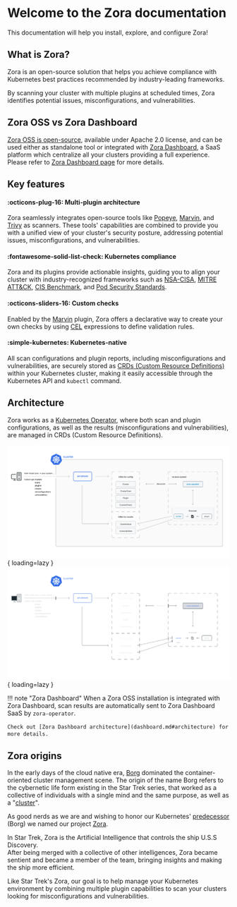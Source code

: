 # Welcome to the Zora documentation

This documentation will help you install, explore, and configure Zora!

## What is Zora?

Zora is an open-source solution that helps you achieve compliance with Kubernetes best practices recommended by 
industry-leading frameworks.

By scanning your cluster with multiple plugins at scheduled times, 
Zora identifies potential issues, misconfigurations, and vulnerabilities.

## Zora OSS vs Zora Dashboard

[Zora OSS is open-source](https://github.com/undistro/zora), available under Apache 2.0 license,
and can be used either as standalone tool or integrated with [Zora Dashboard](dashboard.md), 
a SaaS platform which centralize all your clusters providing a full experience. 
Please refer to [Zora Dashboard page](dashboard.md) for more details.

## Key features

#### :octicons-plug-16: Multi-plugin architecture
  
Zora seamlessly integrates open-source tools like 
[Popeye](plugins/popeye.md), 
[Marvin](plugins/marvin.md), 
and [Trivy](plugins/trivy.md) as scanners. 
These tools' capabilities are combined to provide you with a unified view of your cluster's security posture, 
addressing potential issues, misconfigurations, and vulnerabilities.

#### :fontawesome-solid-list-check: Kubernetes compliance

Zora and its plugins provide actionable insights, guiding you to align your cluster with industry-recognized frameworks 
such as 
[NSA-CISA](https://media.defense.gov/2022/Aug/29/2003066362/-1/-1/0/CTR_KUBERNETES_HARDENING_GUIDANCE_1.2_20220829.PDF), 
[MITRE ATT&CK](https://microsoft.github.io/Threat-Matrix-for-Kubernetes), 
[CIS Benchmark](https://downloads.cisecurity.org), 
and [Pod Security Standards](https://kubernetes.io/docs/concepts/security/pod-security-standards).

#### :octicons-sliders-16: Custom checks

Enabled by the [Marvin](https://github.com/undistro/marvin) plugin, Zora offers a declarative way to create your own 
checks by using [CEL](https://github.com/google/cel-spec) expressions to define validation rules.

#### :simple-kubernetes: Kubernetes-native

All scan configurations and plugin reports, including misconfigurations and vulnerabilities,
are securely stored as [CRDs (Custom Resource Definitions)](https://kubernetes.io/docs/concepts/extend-kubernetes/api-extension/custom-resources/)
within your Kubernetes cluster, making it easily accessible through the Kubernetes API and `kubectl` command.

## Architecture

Zora works as a [Kubernetes Operator](https://kubernetes.io/docs/concepts/extend-kubernetes/operator/), 
where both scan and plugin configurations, as well as the results (misconfigurations and vulnerabilities), 
are managed in CRDs (Custom Resource Definitions).

![Zora architecture diagram](assets/oss-arch-light.png#only-light){ loading=lazy }
![Zora architecture diagram](assets/oss-arch-dark.png#only-dark){ loading=lazy }

!!! note "Zora Dashboard"
    When a Zora OSS installation is integrated with Zora Dashboard, 
    scan results are automatically sent to Zora Dashboard SaaS by `zora-operator`.
    
    Check out [Zora Dashboard architecture](dashboard.md#architecture) for more details.

## Zora origins

In the early days of the cloud native era, [Borg](https://intl.startrek.com/database_article/borg) 
dominated the container-oriented cluster management scene.
The origin of the name Borg refers to the cybernetic life form existing in the Star Trek series,
that worked as a collective of individuals with a single mind and the same purpose, as well as a "[cluster](https://pt.wikipedia.org/wiki/Cluster)".

As good nerds as we are and wishing to honor our Kubernetes' 
[predecessor](https://kubernetes.io/blog/2015/04/borg-predecessor-to-kubernetes/) (Borg) we named our project
[Zora](https://intl.startrek.com/node/15372).

In Star Trek, Zora is the Artificial Intelligence that controls the ship U.S.S Discovery.  
After being merged with a collective of other intelligences, Zora became sentient and became a member of the team, 
bringing insights and making the ship more efficient.

Like Star Trek's Zora, our goal is to help manage your Kubernetes environment by combining multiple plugin capabilities to
scan your clusters looking for misconfigurations and vulnerabilities.
